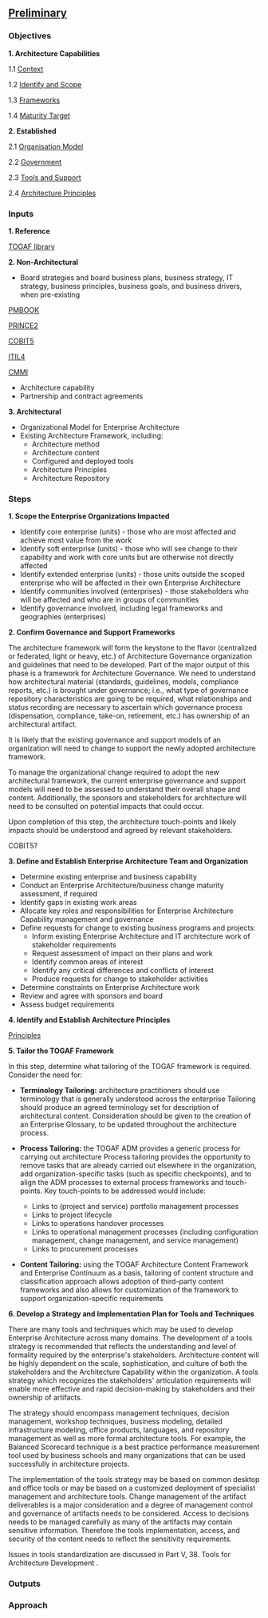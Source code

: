 

## [Preliminary](index.html)

### Objectives

**1. Architecture Capabilities**

   1.1 [Context](context.html)
    
   1.2 [Identify and Scope](scope.html)
    
   1.3 [Frameworks](frame.html)
    
   1.4 [Maturity Target](target.html)
    
**2. Established**

   2.1 [Organisation Model](model.html)
    
   2.2 [Government](gover.html)
    
   2.3 [Tools and Support](tools.html)
    
   2.4 [Architecture Principles](principal.html)
    

### Inputs

**1. Reference**
    
   [TOGAF library](https://pubs.opengroup.org/architecture/togaf9-doc/arch/)
   
**2. Non-Architectural**

   - Board strategies and board business plans, business strategy, IT strategy, business principles, business goals, and business drivers, when pre-existing
    
   [PMBOOK](https://latunys.github.io/pm/pmbook.html)
   
   [PRINCE2](https://latunys.github.io/pm/prince.html)
   
   [COBIT5](https://latunys.github.io/?/cobit.html)
   
   [ITIL4](https://latunys.github.io/?/itil.html)
   
   [CMMI](https://latunys.github.io/?/cmmi.html)
   
   - Architecture capability
   - Partnership and contract agreements

**3. Architectural**

- Organizational Model for Enterprise Architecture 
- Existing Architecture Framework, including: 
  - Architecture method
  - Architecture content
  - Configured and deployed tools
  - Architecture Principles
  - Architecture Repository

### Steps

**1. Scope the Enterprise Organizations Impacted**

   - Identify core enterprise (units) - those who are most affected and achieve most value from the work
   - Identify soft enterprise (units) - those who will see change to their capability and work with core units but are otherwise not directly affected
   - Identify extended enterprise (units) - those units outside the scoped enterprise who will be affected in their own Enterprise Architecture
   - Identify communities involved (enterprises) - those stakeholders who will be affected and who are in groups of communities
   - Identify governance involved, including legal frameworks and geographies (enterprises)
   
**2. Confirm Governance and Support Frameworks**

   The architecture framework will form the keystone to the flavor (centralized or federated, light or heavy, etc.) of Architecture Governance organization and guidelines that need to be developed. Part of the major output of this phase is a framework for Architecture Governance. We need to understand how architectural material (standards, guidelines, models, compliance reports, etc.) is brought under governance; i.e., what type of governance repository characteristics are going to be required, what relationships and status recording are necessary to ascertain which governance process (dispensation, compliance, take-on, retirement, etc.) has ownership of an architectural artifact.

It is likely that the existing governance and support models of an organization will need to change to support the newly adopted architecture framework.

To manage the organizational change required to adopt the new architectural framework, the current enterprise governance and support models will need to be assessed to understand their overall shape and content. Additionally, the sponsors and stakeholders for architecture will need to be consulted on potential impacts that could occur.

Upon completion of this step, the architecture touch-points and likely impacts should be understood and agreed by relevant stakeholders.

COBIT5?

**3. Define and Establish Enterprise Architecture Team and Organization**

   - Determine existing enterprise and business capability
   - Conduct an Enterprise Architecture/business change maturity assessment, if required
   - Identify gaps in existing work areas
   - Allocate key roles and responsibilities for Enterprise Architecture Capability management and governance
   - Define requests for change to existing business programs and projects: 
     - Inform existing Enterprise Architecture and IT architecture work of stakeholder requirements
     - Request assessment of impact on their plans and work
     - Identify common areas of interest
     - Identify any critical differences and conflicts of interest
     - Produce requests for change to stakeholder activities
   - Determine constraints on Enterprise Architecture work
   - Review and agree with sponsors and board
   - Assess budget requirements
   
**4. Identify and Establish Architecture Principles**

   [Principles](principal.html)
   
**5. Tailor the TOGAF Framework**

  In this step, determine what tailoring of the TOGAF framework is required. Consider the need for:
  
  - **Terminology Tailoring:** architecture practitioners should use terminology that is generally understood across the enterprise 
     Tailoring should produce an agreed terminology set for description of architectural content. Consideration should be given to the creation of an Enterprise Glossary, to be updated throughout the architecture process.
    
  - **Process Tailoring:** the TOGAF ADM provides a generic process for carrying out architecture 
    Process tailoring provides the opportunity to remove tasks that are already carried out elsewhere in the organization, add organization-specific tasks (such as specific checkpoints), and to align the ADM processes to external process frameworks and touch-points. Key touch-points to be addressed would include:
    - Links to (project and service) portfolio management processes
    - Links to project lifecycle
    - Links to operations handover processes
    - Links to operational management processes (including configuration management, change management, and service management)
    - Links to procurement processes
    
  - **Content Tailoring:** using the TOGAF Architecture Content Framework and Enterprise Continuum as a basis, tailoring of content structure and classification approach allows adoption of third-party content frameworks and also allows for customization of the framework to support organization-specific requirements
 
 
**6. Develop a Strategy and Implementation Plan for Tools and Techniques**

  There are many tools and techniques which may be used to develop Enterprise Architecture across many domains. The development of a tools strategy is recommended that reflects the understanding and level of formality required by the enterprise's stakeholders. Architecture content will be highly dependent on the scale, sophistication, and culture of both the stakeholders and the Architecture Capability within the organization. A tools strategy which recognizes the stakeholders' articulation requirements will enable more effective and rapid decision-making by stakeholders and their ownership of artifacts.

The strategy should encompass management techniques, decision management, workshop techniques, business modeling, detailed infrastructure modeling, office products, languages, and repository management as well as more formal architecture tools. For example, the Balanced Scorecard technique is a best practice performance measurement tool used by business schools and many organizations that can be used successfully in architecture projects.

The implementation of the tools strategy may be based on common desktop and office tools or may be based on a customized deployment of specialist management and architecture tools. Change management of the artifact deliverables is a major consideration and a degree of management control and governance of artifacts needs to be considered. Access to decisions needs to be managed carefully as many of the artifacts may contain sensitive information. Therefore the tools implementation, access, and security of the content needs to reflect the sensitivity requirements.

Issues in tools standardization are discussed in Part V, 38. Tools for Architecture Development .

### Outputs

### Approach

